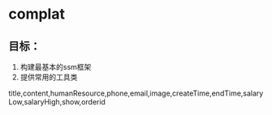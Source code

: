 # complat
## 目标：
1. 构建最基本的ssm框架
2. 提供常用的工具类

 title,content,humanResource,phone,email,image,createTime,endTime,salaryLow,salaryHigh,show,orderid

